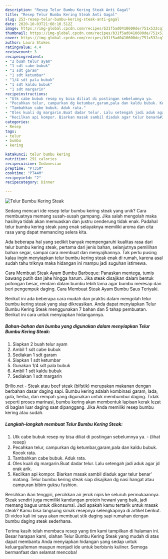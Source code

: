 ```yaml
---
description: "Resep Telur Bumbu Kering Steak Anti Gagal"
title: "Resep Telur Bumbu Kering Steak Anti Gagal"
slug: 253-resep-telur-bumbu-kering-steak-anti-gagal
date: 2020-10-03T21:08:10.512Z
image: https://img-global.cpcdn.com/recipes/b31f5ad0410600de/751x532cq70/telur-bumbu-kering-steak-foto-resep-utama.jpg
thumbnail: https://img-global.cpcdn.com/recipes/b31f5ad0410600de/751x532cq70/telur-bumbu-kering-steak-foto-resep-utama.jpg
cover: https://img-global.cpcdn.com/recipes/b31f5ad0410600de/751x532cq70/telur-bumbu-kering-steak-foto-resep-utama.jpg
author: Laura Stokes
ratingvalue: 4.4
reviewcount: 3
recipeingredient:
- "2 buah telur ayam"
- "1 sdt cabe bubuk"
- "1 sdt garam"
- "1 sdt ketumbar"
- "1/4 sdt pala bubuk"
- "1 sdt kaldu bubuk"
- "1 sdt margarin"
recipeinstructions:
- "Utk cabe bubuk resep ny bisa diliat di postingan sebelumnya ya.             (lihat resep)"
- "Pecahkan telur, campurkan dg ketumbar,garam,pala dan kaldu bubuk. Kocok rata."
- "Tambahkan cabe bubuk. Aduk rata."
- "Oles kuali dg margarin.Buat dadar telur. Lalu setengah jadi aduk agar jd orak arik."
- "Kecilkan api kompor. Biarkan masak sambil diaduk agar telur benar&#39; matang. Telur bumbu kering steak siap disajikan dg nasi hangat atau campuran bibim guksu fushion."
categories:
- Resep
tags:
- telur
- bumbu
- kering

katakunci: telur bumbu kering 
nutrition: 291 calories
recipecuisine: Indonesian
preptime: "PT35M"
cooktime: "PT44M"
recipeyield: "2"
recipecategory: Dinner

---
```



![Telur Bumbu Kering Steak](https://img-global.cpcdn.com/recipes/b31f5ad0410600de/751x532cq70/telur-bumbu-kering-steak-foto-resep-utama.jpg)

Sedang mencari ide resep telur bumbu kering steak yang unik? Cara membuatnya memang susah-susah gampang. Jika salah mengolah maka hasilnya tidak akan memuaskan dan justru cenderung tidak enak. Padahal telur bumbu kering steak yang enak selayaknya memiliki aroma dan cita rasa yang dapat memancing selera kita.

Ada beberapa hal yang sedikit banyak mempengaruhi kualitas rasa dari telur bumbu kering steak, pertama dari jenis bahan, selanjutnya pemilihan bahan segar, sampai cara membuat dan menyajikannya. Tak perlu pusing kalau ingin menyiapkan telur bumbu kering steak enak di rumah, karena asal sudah tahu triknya maka hidangan ini mampu jadi suguhan istimewa.

Cara Membuat Steak Ayam Bumbu Barbeque: Panaskan mentega, tumis bawang putih dan jahe hingga harum. Jika steak disajikan dalam bentuk potongan besar, rendam dalam bumbu lebih lama agar bumbu meresap dan beri pengempuk daging. Cara Membuat Steak Ayam Bumbu Saus Teriyaki.


Berikut ini ada beberapa cara mudah dan praktis dalam mengolah telur bumbu kering steak yang siap dikreasikan. Anda dapat menyiapkan Telur Bumbu Kering Steak menggunakan 7 bahan dan 5 tahap pembuatan. Berikut ini cara untuk menyiapkan hidangannya.

<!--inarticleads1-->

##### Bahan-bahan dan bumbu yang digunakan dalam menyiapkan Telur Bumbu Kering Steak:

1. Siapkan 2 buah telur ayam
1. Ambil 1 sdt cabe bubuk
1. Sediakan 1 sdt garam
1. Siapkan 1 sdt ketumbar
1. Gunakan 1/4 sdt pala bubuk
1. Ambil 1 sdt kaldu bubuk
1. Sediakan 1 sdt margarin


Brilio.net - Steak atau beef steak (bifstik) merupakan makanan dengan berbahan dasar daging sapi. Bumbu kering adalah kombinasi garam, lada, gula, herba, dan rempah yang digunakan untuk membumbui daging. Tidak seperti proses marinasi, bumbu kering akan membentuk lapisan kerak lezat di bagian luar daging saat dipanggang. Jika Anda memiliki resep bumbu kering atau sudah. 

<!--inarticleads2-->

##### Langkah-langkah membuat Telur Bumbu Kering Steak:

1. Utk cabe bubuk resep ny bisa diliat di postingan sebelumnya ya. -             (lihat resep)
1. Pecahkan telur, campurkan dg ketumbar,garam,pala dan kaldu bubuk. Kocok rata.
1. Tambahkan cabe bubuk. Aduk rata.
1. Oles kuali dg margarin.Buat dadar telur. Lalu setengah jadi aduk agar jd orak arik.
1. Kecilkan api kompor. Biarkan masak sambil diaduk agar telur benar&#39; matang. Telur bumbu kering steak siap disajikan dg nasi hangat atau campuran bibim guksu fushion.


Bersihkan ikan tenggiri, percikkan air jeruk nipis ke seluruh permukaannya. Steak sendiri juga memiliki kandungan protein hewani yang baik, jadi memang bagus untuk dikonsumsi. Jadi apakah kamu tertarik untuk masak steak? Kamu bisa langsung simak resepnya selengkapnya di artikel berikut. Di video kali ini saya akan membuat stik daging sapi rumahan dengan bumbu daging steak sederhana. 

Terima kasih telah membaca resep yang tim kami tampilkan di halaman ini. Besar harapan kami, olahan Telur Bumbu Kering Steak yang mudah di atas dapat membantu Anda menyiapkan hidangan yang sedap untuk keluarga/teman maupun menjadi ide untuk berbisnis kuliner. Semoga bermanfaat dan selamat mencoba!
